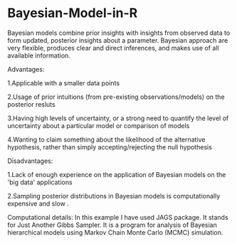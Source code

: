 # Bayesian-Model-in-R
Bayesian models combine prior insights with insights from observed data to form updated, posterior insights about a parameter.
Bayesian approach are very flexible, produces clear and direct inferences, and  makes use of all available information.

Advantages:

1.Applicable with a smaller data points 

2.Usage of prior intuitions (from pre-existing observations/models)  on the  posterior resluts 

3.Having high levels of uncertainty, or a strong need to quantify the level of uncertainty about a particular model or comparison of models

4.Wanting to claim something about the likelihood of the alternative hypothesis, rather than simply accepting/rejecting the null hypothesis


Disadvantages:

1.Lack of enough experience on the application of Bayesian models on the 'big data' applications 


2.Sampling posterior distributions in Bayesian models is computationally expensive and slow .

Computational details:
In this example I have used JAGS package. It stands for Just Another Gibbs Sampler. It is a program for analysis of Bayesian hierarchical models using Markov Chain Monte Carlo (MCMC) simulation.
